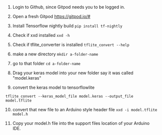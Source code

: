 

1. Login to Github, since Gitpod needs you to be logged in.

2. Open a fresh Gitpod   https://gitpod.io/#

3. Install Tensorflow nightly build ``` pip install tf-nightly ```

4. Check if xxd installed ``` xxd -h ```

5. Check if tflite_converter is installed ```tflite_convert --help```

6. make a new directory ```mkdir a-folder-name```

7. go to that folder ```cd a-folder-name```

8. Drag your keras model into your new folder say it was called "model.keras"

9. convert the keras model to tensorflowlite 
``` 
tflite_convert --keras_model_file model.keras --output_file model.tflite 
```

10. convert that new file to an Arduino style header file ```xxd -i model.tflite model.h```

11. Copy your model.h file into the support files location of your Arduino IDE.






